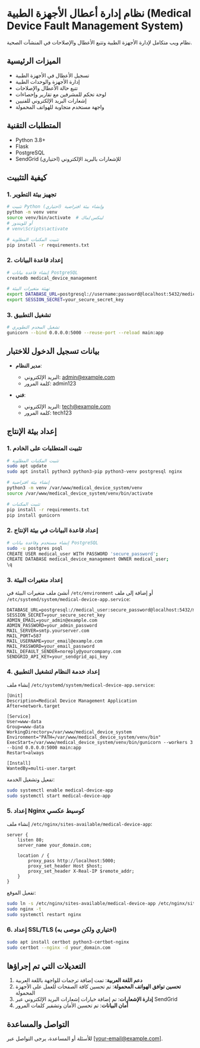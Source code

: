 # نظام إدارة أعطال الأجهزة الطبية (Medical Device Fault Management System)

نظام ويب متكامل لإدارة الأجهزة الطبية وتتبع الأعطال والإصلاحات في المنشآت الصحية.

## الميزات الرئيسية

- تسجيل الأعطال في الأجهزة الطبية
- إدارة الأجهزة والوحدات الطبية
- تتبع حالة الأعطال والإصلاحات
- لوحة تحكم للمشرفين مع تقارير وإحصاءات
- إشعارات البريد الإلكتروني للفنيين
- واجهة مستخدم متجاوبة للهواتف المحمولة

## المتطلبات التقنية

- Python 3.8+
- Flask
- PostgreSQL
- SendGrid للإشعارات بالبريد الإلكتروني (اختياري)

## كيفية التثبيت

### 1. تجهيز بيئة التطوير

```bash
# تثبيت Python وإنشاء بيئة افتراضية (اختياري)
python -m venv venv
source venv/bin/activate  # لينكس/ماك
# أو للويندوز
# venv\Scripts\activate

# تثبيت المكتبات المطلوبة
pip install -r requirements.txt
```

### 2. إعداد قاعدة البيانات

```bash
# إنشاء قاعدة بيانات PostgreSQL
createdb medical_device_management

# تهيئة متغيرات البيئة
export DATABASE_URL=postgresql://username:password@localhost:5432/medical_device_management
export SESSION_SECRET=your_secure_secret_key
```

### 3. تشغيل التطبيق

```bash
# تشغيل المخدم التطويري
gunicorn --bind 0.0.0.0:5000 --reuse-port --reload main:app
```

## بيانات تسجيل الدخول للاختبار

- **مدير النظام**:
  - البريد الإلكتروني: admin@example.com
  - كلمة المرور: admin123

- **فني**:
  - البريد الإلكتروني: tech@example.com
  - كلمة المرور: tech123

## إعداد بيئة الإنتاج

### 1. تثبيت المتطلبات على الخادم

```bash
# تثبيت المكتبات المطلوبة
sudo apt update
sudo apt install python3 python3-pip python3-venv postgresql nginx

# إنشاء بيئة افتراضية
python3 -m venv /var/www/medical_device_system/venv
source /var/www/medical_device_system/venv/bin/activate

# تثبيت المكتبات
pip install -r requirements.txt
pip install gunicorn
```

### 2. إعداد قاعدة البيانات في بيئة الإنتاج

```bash
# إنشاء مستخدم وقاعدة بيانات PostgreSQL
sudo -u postgres psql
CREATE USER medical_user WITH PASSWORD 'secure_password';
CREATE DATABASE medical_device_management OWNER medical_user;
\q
```

### 3. إعداد متغيرات البيئة

أنشئ ملف متغيرات البيئة في `/etc/environment` أو إضافة إلى ملف `/etc/systemd/system/medical-device-app.service`:

```
DATABASE_URL=postgresql://medical_user:secure_password@localhost:5432/medical_device_management
SESSION_SECRET=your_secure_secret_key
ADMIN_EMAIL=your_admin@example.com
ADMIN_PASSWORD=your_admin_password
MAIL_SERVER=smtp.yourserver.com
MAIL_PORT=587
MAIL_USERNAME=your_email@example.com
MAIL_PASSWORD=your_email_password
MAIL_DEFAULT_SENDER=noreply@yourcompany.com
SENDGRID_API_KEY=your_sendgrid_api_key
```

### 4. إعداد خدمة النظام لتشغيل التطبيق

إنشاء ملف `/etc/systemd/system/medical-device-app.service`:

```
[Unit]
Description=Medical Device Management Application
After=network.target

[Service]
User=www-data
Group=www-data
WorkingDirectory=/var/www/medical_device_system
Environment="PATH=/var/www/medical_device_system/venv/bin"
ExecStart=/var/www/medical_device_system/venv/bin/gunicorn --workers 3 --bind 0.0.0.0:5000 main:app
Restart=always

[Install]
WantedBy=multi-user.target
```

تفعيل وتشغيل الخدمة:
```bash
sudo systemctl enable medical-device-app
sudo systemctl start medical-device-app
```

### 5. إعداد Nginx كوسيط عكسي

إنشاء ملف `/etc/nginx/sites-available/medical-device-app`:

```
server {
    listen 80;
    server_name your_domain.com;

    location / {
        proxy_pass http://localhost:5000;
        proxy_set_header Host $host;
        proxy_set_header X-Real-IP $remote_addr;
    }
}
```

تفعيل الموقع:
```bash
sudo ln -s /etc/nginx/sites-available/medical-device-app /etc/nginx/sites-enabled
sudo nginx -t
sudo systemctl restart nginx
```

### 6. إعداد SSL/TLS (اختياري ولكن موصى به)

```bash
sudo apt install certbot python3-certbot-nginx
sudo certbot --nginx -d your_domain.com
```

## التعديلات التي تم إجراؤها

1. **دعم اللغة العربية**: تمت إضافة ترجمات للواجهة باللغة العربية
2. **تحسين توافق الهواتف المحمولة**: تم تحسين كافة الصفحات للعمل على الأجهزة المحمولة
3. **إدارة الإشعارات**: تم إضافة خيارات إشعارات البريد الإلكتروني عبر SendGrid
4. **أمان البيانات**: تم تحسين الأمان وتشفير كلمات المرور

## التواصل والمساعدة

للأسئلة أو المساعدة، يرجى التواصل عبر [your-email@example.com].